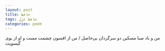```yaml
---
layout: post
title: حافظ
tags: حافظ غزل
categories: poem
---
```


من و باد صبا مسکین دو سرگردان بی‌حاصل / من از افسون چشمت مست و او از بوی گیسویت